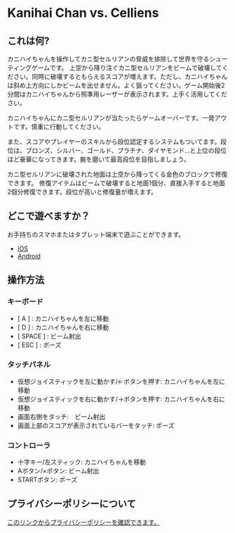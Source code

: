 # Kanihai Chan vs. Celliens

## これは何?

カニハイちゃんを操作してカニ型セルリアンの脅威を排除して世界を守るシューティングゲームです。
上空から降り注ぐカニ型セルリアンをビームで破壊してください。同時に破壊するともらえるスコアが増えます。ただし、カニハイちゃんは斜め上方向にしかビームを出せません。よく狙ってください。ゲーム開始後2分間はカニハイちゃんから照準用レーザーが表示されます。上手く活用してください。

カニハイちゃんにカニ型セルリアンが当たったらゲームオーバーです。一発アウトです。慎重に行動してください。

また、スコアやプレイヤーのスキルから段位認定するシステムもついてます。段位は、ブロンズ、シルバー、ゴールド、プラチナ、ダイヤモンド...と上位の段位ほど豪華になってきます。腕を磨いて最高段位を目指しましょう。

カニ型セルリアンに破壊された地面は上空から降ってくる金色のブロックで修復できます。
修復アイテムはビームで破壊すると地面1個分、直接入手すると地面2個分修復できます。段位が高いと修復量が増えます。

## どこで遊べますか？

お手持ちのスマホまたはタブレット端末で遊ぶことができます。

* [iOS](https://apps.apple.com/us/app/id6458646544)
* [Android](https://play.google.com/store/apps/details?id=com.sudoTitan.Kanihaichan)

## 操作方法

### キーボード

* [ A ]     : カニハイちゃんを左に移動
* [ D ]     : カニハイちゃんを右に移動
* [ SPACE ] : ビーム射出
* [ ESC ]   : ポーズ

### タッチパネル

* 仮想ジョイスティックを左に動かす/<-ボタンを押す: カニハイちゃんを左に移動 
* 仮想ジョイスティックを右に動かす/->ボタンを押す: カニハイちゃんを右に移動 
* 画面右側をタッチ:　ビーム射出
* 画面上部のスコアが表示されているバーをタッチ: ポーズ

### コントローラ

* 十字キー/左スティック: カニハイちゃんを移動
* Aボタン/×ボタン: ビーム射出
* STARTボタン: ポーズ

## プライバシーポリシーについて

[このリンクからプライバシーポリシーを確認できます。](https://sudotitan.com/MyWorks/Games/KanihaiChan/PrivacyPolicy)
